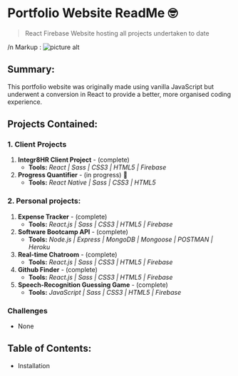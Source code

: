 
# Portfolio Website ReadMe :nerd_face:
> React Firebase Website hosting all projects undertaken to date

/n Markup : ![picture alt](http://via.placeholder.com/200x150 "Title is optional")

## Summary:
This portfolio website was originally made using vanilla JavaScript but underwent a conversion in React to provide a better, more organised coding experience.

## Projects Contained:
### 1. Client Projects
1. __Integr8HR Client Project__ - (complete) 
   - __Tools:__ _React | Sass | CSS3 | HTML5 | Firebase_
2. __Progress Quantifier__ - (in progress) :movie_camera:
   - __Tools:__ _React Native | Sass | CSS3 | HTML5_

### 2. Personal projects:
1. __Expense Tracker__  - (complete) 
   - __Tools:__ _React.js | Sass | CSS3 | HTML5 | Firebase_
2. __Software Bootcamp API__  - (complete) 
   - __Tools:__ _Node.js | Express | MongoDB | Mongoose | POSTMAN | Heroku_
3. __Real-time Chatroom__  - (complete) 
   - __Tools:__ _React.js | Sass | CSS3 | HTML5 | Firebase_
4. __Github Finder__  - (complete) 
   - __Tools:__ _React.js | Sass | CSS3 | HTML5 | Firebase_
5. __Speech-Recognition Guessing Game__  - (complete) 
   - __Tools:__ _JavaScript | Sass | CSS3 | HTML5 | Firebase_

### Challenges
- None

## Table of Contents:
- Installation

